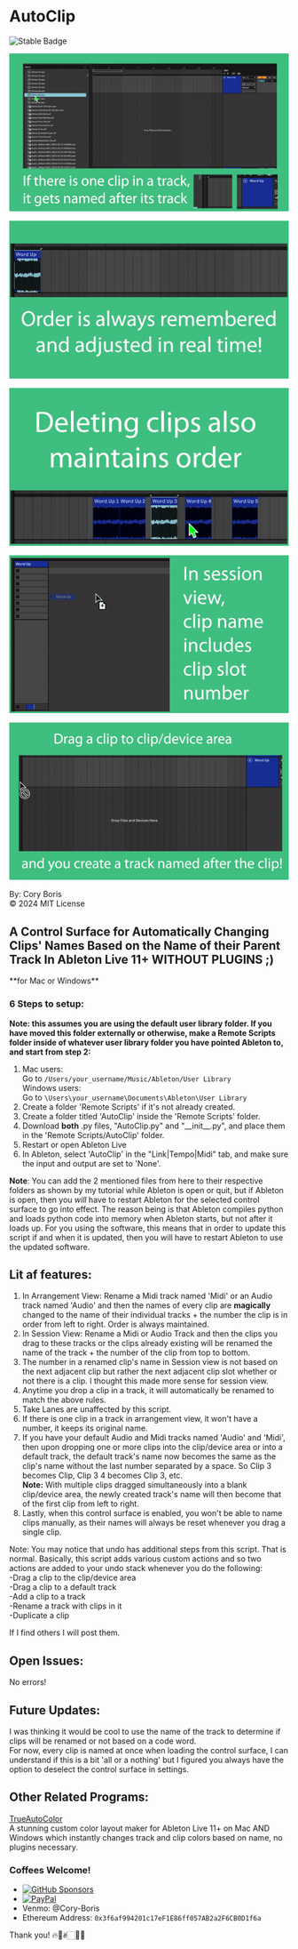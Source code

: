 # AutoClip

![Stable Badge](https://img.shields.io/badge/-stable-blue)  

![Single Clip](./assets/AutoClip_1.gif)  

![Order Maintained From Duplicate](./assets/AutoClip_2.gif)  

![Order Maintained From Delete](./assets/AutoClip_3.gif)  

![Session View Naming](./assets/AutoClip_4.gif)  

![Clip Creates Named Track](./assets/AutoClip_5.gif)  

By: Cory Boris  
© 2024 MIT License
## A Control Surface for Automatically Changing Clips' Names Based on the Name of their Parent Track In Ableton Live 11+ WITHOUT PLUGINS ;)

\*\*for Mac or Windows\*\*

### 6 Steps to setup:  
**Note: this assumes you are using the default user library folder. If you have moved this folder externally or otherwise, make a Remote Scripts folder inside of whatever user library folder you have pointed Ableton to, and start from step 2:**
1. Mac users:  
   Go to `/Users/your_username/Music/Ableton/User Library`  
   Windows users:  
   Go to `\Users\your_username\Documents\Ableton\User Library`
2. Create a folder 'Remote Scripts' if it's not already created.
3. Create a folder titled 'AutoClip' inside the 'Remote Scripts' folder.
4. Download **both** .py files, "AutoClip.py" and "\_\_init\_\_.py", and place them in the 'Remote Scripts/AutoClip' folder.
5. Restart or open Ableton Live
6. In Ableton, select 'AutoClip' in the "Link|Tempo|Midi" tab, and make sure the input and output are set to 'None'.

**Note**: You can add the 2 mentioned files from here to their respective folders as shown by my tutorial while Ableton is open or quit, but if Ableton is open, then you *will* have to restart Ableton for the selected control surface to go into effect. The reason being is that Ableton compiles python and loads python code into memory when Ableton starts, but not after it loads up. For you using the software, this means that in order to update this script if and when it is updated, then you will have to restart Ableton to use the updated software.

## Lit af features:
1. In Arrangement View: Rename a Midi track named 'Midi' or an Audio track named 'Audio' and then the names of every clip are **magically** changed to the name of their individual tracks + the number the clip is in order from left to right. Order is always maintained.  
2. In Session View: Rename a Midi or Audio Track and then the clips you drag to these tracks or the clips already existing will be renamed the name of the track + the number of the clip from top to bottom.  
3. The number in a renamed clip's name in Session view is not based on the next adjacent clip but rather the next adjacent clip slot whether or not there is a clip. I thought this made more sense for session view.  
4. Anytime you drop a clip in a track, it will automatically be renamed to match the above rules.  
5. Take Lanes are unaffected by this script.
6. If there is one clip in a track in arrangement view, it won't have a number, it keeps its original name.
7. If you have your default Audio and Midi tracks named 'Audio' and 'Midi', then upon dropping one or more clips into the clip/device area or into a default track, the default track's name now becomes the same as the clip's name without the last number separated by a space. So Clip 3 becomes Clip, Clip 3 4 becomes Clip 3, etc.  
   **Note:** With multiple clips dragged simultaneously into a blank clip/device area, the newly created track's name will then become that of the first clip from left to right.
9. Lastly, when this control surface is enabled, you won't be able to name clips manually, as their names will always be reset whenever you drag a single clip.

Note: You may notice that undo has additional steps from this script. That is normal. Basically, this script adds various custom actions and so two actions are added to your undo stack whenever you do the following:  
-Drag a clip to the clip/device area  
-Drag a clip to a default track  
-Add a clip to a track  
-Rename a track with clips in it  
-Duplicate a clip  

If I find others I will post them.

## Open Issues:
No errors!

## Future Updates:
I was thinking it would be cool to use the name of the track to determine if clips will be renamed or not based on a code word.  
For now, every clip is named at once when loading the control surface, I can understand if this is a bit 'all or a nothing' but I figured you always have the option to deselect the control surface in settings.  

## Other Related Programs:
<a href="https://coryboris.gumroad.com/l/TrueAutoColor">TrueAutoColor</a>  
A stunning custom color layout maker for Ableton Live 11+ on Mac AND Windows which instantly changes track and clip colors based on name, no plugins necessary.

### Coffees Welcome!
- [![GitHub Sponsors](https://img.shields.io/badge/Sponsor-%E2%9D%A4-red)](https://github.com/sponsors/CoryWBoris)
- [![PayPal](https://img.shields.io/badge/Donate-PayPal-green.svg)](https://www.paypal.me/coryboris)
- Venmo: @Cory-Boris
- Ethereum Address: `0x3f6af994201c17eF1E86ff057AB2a2F6CB0D1f6a`

Thank you! 🔥🥰✌🏻🙏🏻

